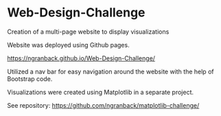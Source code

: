 # Web-Design-Challenge
Creation of a multi-page website to display visualizations

Website was deployed using Github pages.

https://ngranback.github.io/Web-Design-Challenge/


Utilized a nav bar for easy navigation around the website with the help of Bootstrap code. 


Visualizations were created using Matplotlib in a separate project.

See repository: https://github.com/ngranback/matplotlib-challenge/
